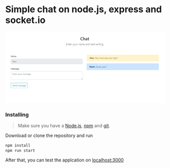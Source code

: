 # Simple chat on node.js, express and socket.io

![Screenshot](https://github.com/quertc/node-chat/blob/master/public/image/img.PNG)

### Installing
> Make sure you have a [Node.js](https://nodejs.org/), [npm](https://www.npmjs.com/) and [git](https://git-scm.com).

Download or clone the repository and run
```
npm install
npm run start
```

After that, you can test the applcation on [localhost:3000](http://localhost:3000/)
